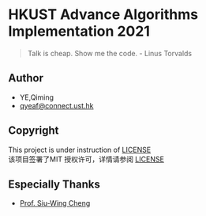 # **HKUST Advance Algorithms Implementation 2021**
> Talk is cheap. Show me the code.  - Linus Torvalds
## Author
- YE,Qiming
- qyeaf@connect.ust.hk
## Copyright
This project is under instruction of [LICENSE](https://github.com/colonel8377/into_algo/blob/master/LICENSE)</br>
该项目签署了MIT 授权许可，详情请参阅 [LICENSE](https://github.com/colonel8377/into_algo/blob/master/LICENSE)
## Especially Thanks
- [Prof. Siu-Wing Cheng](https://facultyprofiles.ust.hk/profiles.php?profile=siu-wing-cheng-scheng)

